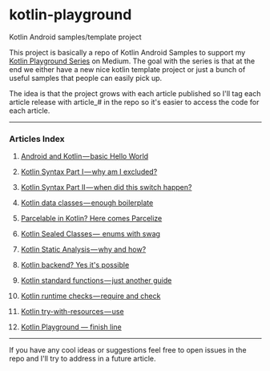 # kotlin-playground
Kotlin Android samples/template project

This project is basically a repo of Kotlin Android Samples to support my [Kotlin Playground Series](https://medium.com/@jcmsalves/kotlin-playground-aab8be8ac432 "Kotlin Playground") on Medium. The goal with the series is that at the end we either have a new nice kotlin template project or just a bunch of useful samples that people can easily pick up.

The idea is that the project grows with each article published so I'll tag each article release with article_# in the repo so it's easier to access the code for each article.

----

### Articles Index
1. [Android and Kotlin — basic Hello World](https://joaoalves.dev/posts/kotlin-playground/android-and-kotlinbasic-hello-world "Android and Kotlin — basic Hello World")

2. [Kotlin Syntax Part I — why am I excluded?](https://joaoalves.dev/posts/kotlin-playground/kotlin-syntax-part-i-why-am-i-excluded "Kotlin Syntax Part I — why am I excluded?")

3. [Kotlin Syntax Part II — when did this switch happen?](https://joaoalves.dev/posts/kotlin-playground/kotlin-syntax-part-ii-when-did-this-switch-happen "Kotlin Syntax Part II — when did this switch happen?")

4. [Kotlin data classes — enough boilerplate](https://joaoalves.dev/posts/kotlin-playground/kotlin-data-classes-enough-boilerplate "Kotlin data classes — enough boilerplate")

5. [Parcelable in Kotlin? Here comes Parcelize](https://joaoalves.dev/posts/kotlin-playground/parcelable-in-kotlin-here-comes-parcelize "Parcelable in Kotlin? Here comes Parcelize")

6. [Kotlin Sealed Classes —  enums with swag](https://joaoalves.dev/posts/kotlin-playground/kotlin-sealed-classes-enums-with-swag "Kotlin Sealed Classes —  enums with swag")

7. [Kotlin Static Analysis — why and how?](https://joaoalves.dev/posts/kotlin-playground/kotlin-static-analysis-why-and-how "Kotlin Static Analysis — why and how?")

8. [Kotlin backend? Yes it's possible](https://joaoalves.dev/posts/kotlin-playground/kotlin-backend-yes-its-possible "Kotlin backend? Yes it's possible")

9. [Kotlin standard functions — just another guide](https://joaoalves.dev/posts/kotlin-playground/kotlin-standard-functions-just-another-guide "Kotlin standard functions — just another guide")

10. [Kotlin runtime checks — require and check](https://joaoalves.dev/posts/kotlin-playground/kotlin-runtime-checks-require-and-check "Kotlin runtime checks — require and check")

11. [Kotlin try-with-resources — use](https://joaoalves.dev/posts/kotlin-playground/kotlin-trywithresources-use "Kotlin try-with-resources — use")

12. [Kotlin Playground — finish line](https://joaoalves.dev/posts/kotlin-playground/kotlin-playground-finish-line "Kotlin Playgrond - finish line")

----

If you have any cool ideas or suggestions feel free to open issues in the repo and I'll try to address in a future article.
